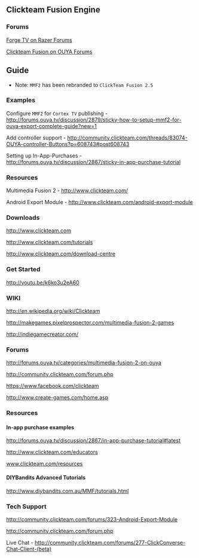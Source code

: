 ## Clickteam Fusion Engine

### Forums

[Forge TV on Razer Forums](https://insider.razerzone.com/index.php?forums/razer-forge-tv.126/)

[Clickteam Fusion on OUYA Forums](https://forums.ouya.tv/categories/clickteam-fusion-2-on-ouya)

## Guide

* Note: `MMF2` has been rebranded to `ClickTeam Fusion 2.5`

### Examples

Configure `MMF2` for `Cortex TV` publishing - http://forums.ouya.tv/discussion/2879/sticky-how-to-setup-mmf2-for-ouya-export-complete-guide?new=1

Add controller support - http://community.clickteam.com/threads/83074-OUYA-controller-Buttons?p=608743#post608743

Setting up In-App-Purchases - http://forums.ouya.tv/discussion/2867/sticky-in-app-purchase-tutorial


### Resources

Multimedia Fusion 2 - http://www.clickteam.com/

Android Export Module - http://www.clickteam.com/android-export-module

### Downloads

http://www.clickteam.com

http://www.clickteam.com/tutorials 

http://www.clickteam.com/download-centre

### Get Started

http://youtu.be/k6ko3u2eA60

### WIKI

http://en.wikipedia.org/wiki/Clickteam 

http://makegames.pixelprospector.com/multimedia-fusion-2-games 

http://indiegamecreator.com/

### Forums

http://forums.ouya.tv/categories/multimedia-fusion-2-on-ouya 

http://community.clickteam.com/forum.php

https://www.facebook.com/clickteam 

http://www.create-games.com/home.asp

### Resources

#### In-app purchase examples

http://forums.ouya.tv/discussion/2867/in-app-purchase-tutorial#latest 

http://www.clickteam.com/educators 

www.clickteam.com/resources

#### DIYBandits Advanced Tutorials
http://www.diybandits.com.au/MMF/tutorials.html

### Tech Support

http://community.clickteam.com/forums/323-Android-Export-Module

http://community.clickteam.com/forum.php

Live Chat - http://community.clickteam.com/forums/277-ClickConverse-Chat-Client-(beta)
